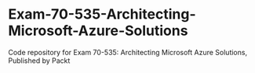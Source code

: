 # Exam-70-535-Architecting-Microsoft-Azure-Solutions
Code repository for Exam 70-535: Architecting Microsoft Azure Solutions, Published by Packt
